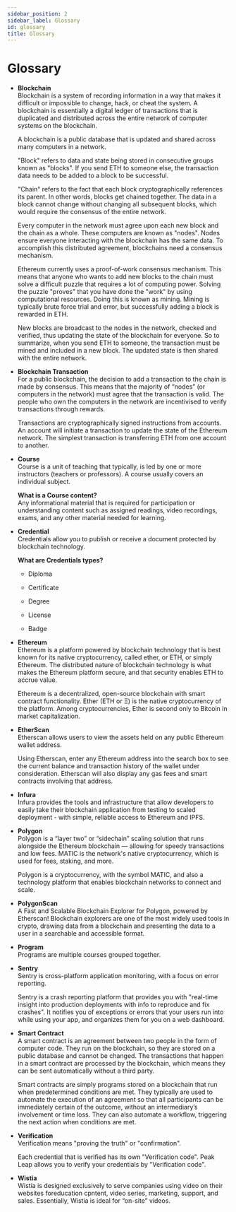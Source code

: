 ```yaml
---
sidebar_position: 2
sidebar_label: Glossary
id: glossary
title: Glossary
---
```


# Glossary

- **Blockchain**<br/>
Blockchain is a system of recording information in a way that makes it difficult or impossible to change, hack, or cheat the system. A blockchain is essentially a digital ledger of transactions that is duplicated and distributed across the entire network of computer systems on the blockchain.

  A blockchain is a public database that is updated and shared across many computers in a network.

  "Block" refers to data and state being stored in consecutive groups known as "blocks". If you send ETH to someone else, the transaction data needs to be added to a block to be successful.

  "Chain" refers to the fact that each block cryptographically references its parent. In other words, blocks get chained together. The data in a block cannot change without changing all subsequent blocks, which would require the consensus of the entire network.

  Every computer in the network must agree upon each new block and the chain as a whole. These computers are known as "nodes". Nodes ensure everyone interacting with the blockchain has the same data. To accomplish this distributed agreement, blockchains need a consensus mechanism.

  Ethereum currently uses a proof-of-work consensus mechanism. This means that anyone who wants to add new blocks to the chain must solve a difficult puzzle that requires a lot of computing power. Solving the puzzle "proves" that you have done the "work" by using computational resources. Doing this is known as mining. Mining is typically brute force trial and error, but successfully adding a block is rewarded in ETH.

  New blocks are broadcast to the nodes in the network, checked and verified, thus updating the state of the blockchain for everyone.
  So to summarize, when you send ETH to someone, the transaction must be mined and included in a new block. The updated state is then shared with the entire network.


- **Blockchain Transaction**<br/>
For a public blockchain, the decision to add a transaction to the chain is made by consensus. This means that the majority of “nodes” (or computers in the network) must agree that the transaction is valid. The people who own the computers in the network are incentivised to verify transactions through rewards.
  
  Transactions are cryptographically signed instructions from accounts. An account will initiate a transaction to update the state of the Ethereum network. The simplest transaction is transferring ETH from one account to another.


- **Course**<br/>
Course is a unit of teaching that typically, is led by one or more instructors (teachers or professors). A course usually covers an individual subject.

  **What is a Course content?**<br/>
  Any informational material that is required for participation or understanding content such as assigned readings, video recordings, exams, and any other material needed for learning.


- **Credential**<br/>
Credentials allow you to publish or receive a document protected by blockchain technology.

  **What are Credentials types?**<br/>
  - Diploma

  - Certificate

  - Degree

  - License

  - Badge


- **Ethereum**<br/>
Ethereum is a platform powered by blockchain technology that is best known for its native cryptocurrency, called ether, or ETH, or simply Ethereum. The distributed nature of blockchain technology is what makes the Ethereum platform secure, and that security enables ETH to accrue value.
 
  Ethereum is a decentralized, open-source blockchain with smart contract functionality. Ether (ETH or Ξ) is the native cryptocurrency of the platform. Among cryptocurrencies, Ether is second only to Bitcoin in market capitalization.


- **EtherScan**<br/>
Etherscan allows users to view the assets held on any public Ethereum wallet address.

  Using Etherscan, enter any Ethereum address into the search box to see the current balance and transaction history of the wallet under consideration. Etherscan will also display any gas fees and smart contracts involving that address.


- **Infura**<br/>
  Infura provides the tools and infrastructure that allow developers to easily take their blockchain application from testing to scaled deployment - with simple, reliable access to Ethereum and IPFS.


- **Polygon**<br/>
Polygon is a “layer two” or “sidechain” scaling solution that runs alongside the Ethereum blockchain — allowing for speedy transactions and low fees. MATIC is the network's native cryptocurrency, which is used for fees, staking, and more.

  Polygon is a cryptocurrency, with the symbol MATIC, and also a technology platform that enables blockchain networks to connect and scale.


- **PolygonScan**<br/>
A Fast and Scalable Blockchain Explorer for Polygon, powered by Etherscan! Blockchain explorers are one of the most widely used tools in crypto, drawing data from a blockchain and presenting the data to a user in a searchable and accessible format.


- **Program**<br/>
Programs are multiple courses grouped together.


- **Sentry**<br/>
Sentry is cross-platform application monitoring, with a focus on error reporting.

  Sentry is a crash reporting platform that provides you with "real-time insight into production deployments with info to reproduce and fix crashes". It notifies you of exceptions or errors that your users run into while using your app, and organizes them for you on a web dashboard.


- **Smart Contract**<br/>
A smart contract is an agreement between two people in the form of computer code. They run on the blockchain, so they are stored on a public database and cannot be changed. The transactions that happen in a smart contract are processed by the blockchain, which means they can be sent automatically without a third party.

  Smart contracts are simply programs stored on a blockchain that run when predetermined conditions are met. They typically are used to automate the execution of an agreement so that all participants can be immediately certain of the outcome, without an intermediary’s involvement or time loss. They can also automate a workflow, triggering the next action when conditions are met.


- **Verification**<br/>
Verification means "proving the truth" or "confirmation". 

  Each credential that is verified has its own "Verification code". Peak Leap allows you to verify your credentials by "Verification code".


- **Wistia**<br/>
Wistia is designed exclusively to serve companies using video on their websites foreducation cpntent, video series, marketing, support, and sales. Essentially, Wistia is ideal for “on-site” videos.
